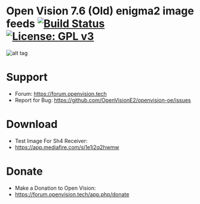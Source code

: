 Open Vision 7.6 (Old) enigma2 image feeds [![Build Status](https://travis-ci.org/OpenVisionE2/openvision-development-platform.svg?branch=develop)](https://travis-ci.org/OpenVisionE2/openvision-development-platform) [![License: GPL v3](https://img.shields.io/badge/License-GPLv3-blue.svg)](https://www.gnu.org/licenses/gpl-3.0)
=====================================
![alt tag](https://raw.github.com/OpenVisionE2/openvision-development-platform/develop/meta-openvision/recipes-openvision/bootlogo/openvision-bootlogo/bootlogo.jpg)



# Support
* Forum: https://forum.openvision.tech
* Report for Bug: https://github.com/OpenVisionE2/openvision-oe/issues


# Download
* Test Image For Sh4 Receiver:
* https://app.mediafire.com/si1e1i2q2hwmw


# Donate
* Make a Donation to Open Vision:
* https://forum.openvision.tech/app.php/donate

